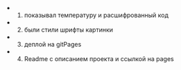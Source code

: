 - 1. показывал температуру и расшифрованный код
- 2. были стили шрифты картинки 
- 3. деплой на gitPages
- 4. Readme c описанием проекта и ссылкой на pages